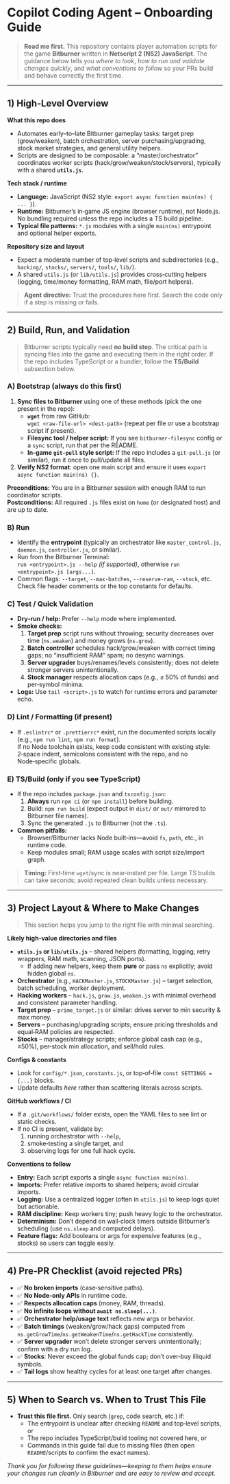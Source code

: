 # Copilot Coding Agent – Onboarding Guide

> **Read me first.** This repository contains player automation scripts for the game **Bitburner** written in **Netscript 2 (NS2) JavaScript**. The guidance below tells you *where to look*, *how to run and validate changes quickly*, and *what conventions to follow* so your PRs build and behave correctly the first time.

---

## 1) High‑Level Overview

**What this repo does**
- Automates early–to–late Bitburner gameplay tasks: target prep (grow/weaken), batch orchestration, server purchasing/upgrading, stock market strategies, and general utility helpers.
- Scripts are designed to be composable: a “master/orchestrator” coordinates worker scripts (hack/grow/weaken/stock/servers), typically with a shared **`utils.js`**.

**Tech stack / runtime**
- **Language:** JavaScript (NS2 style: `export async function main(ns) { ... }`).
- **Runtime:** Bitburner’s in‑game JS engine (browser runtime), not Node.js. No bundling required unless the repo includes a TS build pipeline.
- **Typical file patterns:** `*.js` modules with a single `main(ns)` entrypoint and optional helper exports.

**Repository size and layout**
- Expect a moderate number of top‑level scripts and subdirectories (e.g., `hacking/`, `stocks/`, `servers/`, `tools/`, `lib/`).
- A shared `utils.js` (or `lib/utils.js`) provides cross‑cutting helpers (logging, time/money formatting, RAM math, file/port helpers).

> **Agent directive:** Trust the procedures here first. Search the code only if a step is missing or fails.

---

## 2) Build, Run, and Validation

> Bitburner scripts typically need **no build step**. The critical path is syncing files into the game and executing them in the right order. If the repo includes TypeScript or a bundler, follow the **TS/Build** subsection below.

### A) Bootstrap (always do this first)
1. **Sync files to Bitburner** using one of these methods (pick the one present in the repo):
   - **`wget`** from raw GitHub:  
     `wget <raw-file-url> <dest-path>` (repeat per file or use a bootstrap script if present).
   - **Filesync tool / helper script:** If you see `bitburner-filesync` config or a `sync` script, run that per the README.
   - **In‑game `git-pull` style script:** If the repo includes a `git-pull.js` (or similar), run it once to pull/update all files.
2. **Verify NS2 format**: open one main script and ensure it uses `export async function main(ns) {}`.

**Preconditions:** You are in a Bitburner session with enough RAM to run coordinator scripts.  
**Postconditions:** All required `.js` files exist on `home` (or designated host) and are up to date.

### B) Run
- Identify the **entrypoint** (typically an orchestrator like `master_control.js`, `daemon.js`, `controller.js`, or similar).
- Run from the Bitburner Terminal:  
  `run <entrypoint>.js --help` *(if supported)*, otherwise `run <entrypoint>.js [args...]`.
- Common flags: `--target`, `--max-batches`, `--reserve-ram`, `--stock`, etc. Check file header comments or the top constants for defaults.

### C) Test / Quick Validation
- **Dry‑run / help:** Prefer `--help` mode where implemented.
- **Smoke checks:**
  1. **Target prep** script runs without throwing; security decreases over time (`ns.weaken`) and money grows (`ns.grow`).
  2. **Batch controller** schedules hack/grow/weaken with correct timing gaps; no “insufficient RAM” spam; no desync warnings.
  3. **Server upgrader** buys/renames/levels consistently; does not delete stronger servers unintentionally.
  4. **Stock manager** respects allocation caps (e.g., ≤ 50% of funds) and per‑symbol minima.
- **Logs:** Use `tail <script>.js` to watch for runtime errors and parameter echo.

### D) Lint / Formatting (if present)
- If `.eslintrc*` or `.prettierrc*` exist, run the documented scripts locally (e.g., `npm run lint`, `npm run format`).  
  If no Node toolchain exists, keep code consistent with existing style: 2‑space indent, semicolons consistent with the repo, and no Node‑specific globals.

### E) TS/Build (only if you see TypeScript)
- If the repo includes `package.json` and `tsconfig.json`:
  1. **Always** run `npm ci` (or `npm install`) before building.
  2. Build: `npm run build` (expect output in `dist/` or `out/` mirrored to Bitburner file names).
  3. Sync the generated `.js` to Bitburner (not the `.ts`).
- **Common pitfalls:**  
  - Browser/Bitburner lacks Node built‑ins—avoid `fs`, `path`, etc., in runtime code.  
  - Keep modules small; RAM usage scales with script size/import graph.

> **Timing:** First‑time `wget`/sync is near‑instant per file. Large TS builds can take seconds; avoid repeated clean builds unless necessary.

---

## 3) Project Layout & Where to Make Changes

> This section helps you jump to the right file with minimal searching.

**Likely high‑value directories and files**
- **`utils.js` or `lib/utils.js`** – shared helpers (formatting, logging, retry wrappers, RAM math, scanning, JSON ports).  
  - If adding new helpers, keep them **pure** or pass `ns` explicitly; avoid hidden global `ns`.
- **Orchestrator** (e.g., `HACKMaster.js`, `STOCKMaster.js`) – target selection, batch scheduling, worker deployment.
- **Hacking workers** – `hack.js`, `grow.js`, `weaken.js` with minimal overhead and consistent parameter handling.
- **Target prep** – `prime_target.js` or similar: drives server to min security & max money.
- **Servers** – purchasing/upgrading scripts; ensure pricing thresholds and equal‑RAM policies are respected.
- **Stocks** – manager/strategy scripts; enforce global cash cap (e.g., ≤50%), per‑stock min allocation, and sell/hold rules.

**Configs & constants**
- Look for `config/*.json`, `constants.js`, or top‑of‑file `const SETTINGS = {...}` blocks.  
- Update defaults *here* rather than scattering literals across scripts.

**GitHub workflows / CI**
- If a `.git/workflows/` folder exists, open the YAML files to see lint or static checks.  
- If no CI is present, validate by:  
  1) running orchestrator with `--help`,  
  2) smoke‑testing a single target, and  
  3) observing logs for one full hack cycle.

**Conventions to follow**
- **Entry:** Each script exports a single `async function main(ns)`.  
- **Imports:** Prefer relative imports to shared helpers; avoid circular imports.  
- **Logging:** Use a centralized logger (often in `utils.js`) to keep logs quiet but actionable.  
- **RAM discipline:** Keep workers tiny; push heavy logic to the orchestrator.  
- **Determinism:** Don’t depend on wall‑clock timers outside Bitburner’s scheduling (use `ns.sleep` and computed delays).  
- **Feature flags:** Add booleans or args for expensive features (e.g., stocks) so users can toggle easily.

---

## 4) Pre‑PR Checklist (avoid rejected PRs)

- ✅ **No broken imports** (case‑sensitive paths).  
- ✅ **No Node‑only APIs** in runtime code.  
- ✅ **Respects allocation caps** (money, RAM, threads).  
- ✅ **No infinite loops without `await ns.sleep(...)`**.  
- ✅ **Orchestrator help/usage text** reflects new args or behavior.  
- ✅ **Batch timings** (weaken/grow/hack gaps) computed from `ns.getGrowTime`/`ns.getWeakenTime`/`ns.getHackTime` consistently.  
- ✅ **Server upgrader** won’t delete stronger servers unintentionally; confirm with a dry run log.  
- ✅ **Stocks**: Never exceed the global funds cap; don’t over‑buy illiquid symbols.  
- ✅ **Tail logs** show healthy cycles for at least one target after changes.

---

## 5) When to Search vs. When to Trust This File
- **Trust this file first.** Only search (`grep`, code search, etc.) if:  
  - The entrypoint is unclear after checking `README` and top‑level scripts, or  
  - The repo includes TypeScript/build tooling not covered here, or  
  - Commands in this guide fail due to missing files (then open `README`/scripts to confirm the exact names).

*Thank you for following these guidelines—keeping to them helps ensure your changes run cleanly in Bitburner and are easy to review and accept.*
